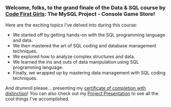 ### Welcome, folks, to the grand finale of the Data & SQL course by [**Code First Girls**](https://codefirstgirls.com/courses/coding-kickstarter/): The MySQL Project - Console Game Store!

Here are the exciting topics I've delved into during this course:
- We started off by getting hands-on with the SQL programming language and data.
- We then mastered the art of SQL coding and database management techniques.
- We explored how to analyze complex structures and data.
- We learned the ins and outs of data manipulation using SQL programming language.
- Finally, we wrapped up by mastering data management with SQL coding techniques.

And drumroll please... presenting my [certificate of completion with distinction](https://github.com/KozlowskaAgnieszka/SQL-CodeFirstGirls/blob/main/CFG%20Data%20%26%20SQL%20-%20Certificate.pdf)! You can also check out my [Project Presentation](https://github.com/KozlowskaAgnieszka/SQL-CodeFirstGirls/blob/main/CONSOLE%20GAME%20STORE%20presentation.pdf) to see all the cool things I've accomplished.
